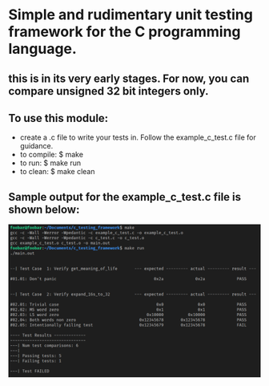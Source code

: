 # Simple and rudimentary unit testing framework for the C programming language.

## this is in its very early stages. For now, you can compare unsigned 32 bit integers only.

## To use this module:
- create a .c file to write your tests in. Follow the example_c_test.c file for guidance.
- to compile: $ make
- to run:     $ make run
- to clean:   $ make clean
 
## Sample output for the example_c_test.c file is shown below:

<img src="example_output.png" width="800" />
